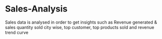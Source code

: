# Sales-Analysis
Sales data is analysed in order to get insights such as Revenue generated & sales quantity sold city wise, top customer, top products sold and revenue trend curve
